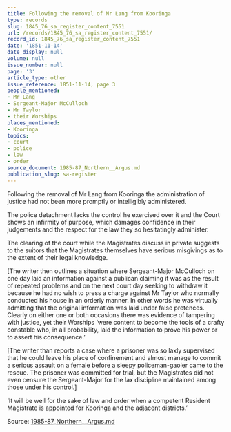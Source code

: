 ```yaml
---
title: Following the removal of Mr Lang from Kooringa
type: records
slug: 1845_76_sa_register_content_7551
url: /records/1845_76_sa_register_content_7551/
record_id: 1845_76_sa_register_content_7551
date: '1851-11-14'
date_display: null
volume: null
issue_number: null
page: '3'
article_type: other
issue_reference: 1851-11-14, page 3
people_mentioned:
- Mr Lang
- Sergeant-Major McCulloch
- Mr Taylor
- their Worships
places_mentioned:
- Kooringa
topics:
- court
- police
- law
- order
source_document: 1985-87_Northern__Argus.md
publication_slug: sa-register
---
```


Following the removal of Mr Lang from Kooringa the administration of justice had not been more promptly or intelligibly administered.

The police detachment lacks the control he exercised over it and the Court shows an infirmity of purpose, which damages confidence in their judgements and the respect for the law they so hesitatingly administer.

The clearing of the court while the Magistrates discuss in private suggests to the suitors that the Magistrates themselves have serious misgivings as to the extent of their legal knowledge.

[The writer then outlines a situation where Sergeant-Major McCulloch on one day laid an information against a publican claiming it was as the result of repeated problems and on the next court day seeking to withdraw it because he had no wish to press a charge against Mr Taylor who normally conducted his house in an orderly manner.  In other words he was virtually admitting that the original information was laid under false pretences.  Clearly on either one or both occasions there was evidence of tampering with justice, yet their Worships ‘were content to become the tools of a crafty constable who, in all probability, laid the information to prove his power or to assert his consequence.’

[The writer than reports a case where a prisoner was so laxly supervised that he could leave his place of confinement and almost manage to commit a serious assault on a female before a sleepy policeman-gaoler came to the rescue.  The prisoner was committed for trial, but the Magistrates did not even censure the Sergeant-Major for the lax discipline maintained among those under his control.]

‘It will be well for the sake of law and order when a competent Resident Magistrate is appointed for Kooringa and the adjacent districts.’

Source: [1985-87_Northern__Argus.md](/downloads/markdown/1985-87_Northern__Argus.md)
